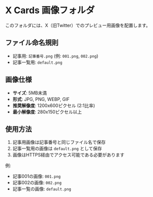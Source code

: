 # X Cards 画像フォルダ

このフォルダには、X（旧Twitter）でのプレビュー用画像を配置します。

## ファイル命名規則

- 記事用: `記事番号.png` (例: `001.png`, `002.png`)
- 記事一覧用: `default.png`

## 画像仕様

- **サイズ**: 5MB未満
- **形式**: JPG, PNG, WEBP, GIF
- **推奨解像度**: 1200x600ピクセル (2:1比率)
- **最小解像度**: 280x150ピクセル以上

## 使用方法

1. 記事用画像は記事番号と同じファイル名で保存
2. 記事一覧用の画像は `default.png` として保存
3. 画像はHTTPS経由でアクセス可能である必要があります

例:
- 記事001の画像: `001.png`
- 記事002の画像: `002.png`
- 記事一覧の画像: `default.png`